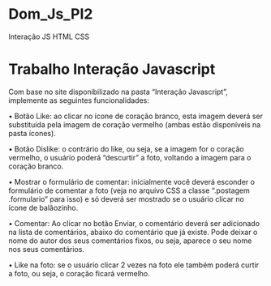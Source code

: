 # Dom_Js_PI2
Interação JS HTML CSS
<H1> Trabalho Interação Javascript </H1>

Com base no site disponibilizado na pasta “Interação Javascript”, implemente as seguintes
funcionalidades:

• Botão Like: ao clicar no ícone de coração branco, esta imagem deverá ser substituída
pela imagem de coração vermelho (ambas estão disponíveis na pasta ícones).
  
• Botão Dislike: o contrário do like, ou seja, se a imagem for o coração vermelho, o usuário
poderá “descurtir” a foto, voltando a imagem para o coração branco.
  
• Mostrar o formulário de comentar: inicialmente você deverá esconder o formulário de
comentar a foto (veja no arquivo CSS a classe “.postagem .formulario” para isso) e só
deverá ser mostrado se o usuário clicar no ícone de balãozinho.
  
• Comentar: Ao clicar no botão Enviar, o comentário deverá ser adicionado na lista de
comentários, abaixo do comentário que já existe. Pode deixar o nome do autor dos
seus comentários fixos, ou seja, aparece o seu nome nos seus comentários.
  
• Like na foto: se o usuário clicar 2 vezes na foto ele também poderá curtir a foto, ou seja,
o coração ficará vermelho.
